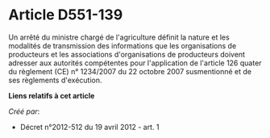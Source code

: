 # Article D551-139

Un arrêté du ministre chargé de l'agriculture définit la nature et les modalités de transmission des informations que les
organisations de producteurs et les associations d'organisations de producteurs doivent adresser aux autorités compétentes
pour l'application de l'article 126 quater du règlement (CE) n° 1234/2007 du 22 octobre 2007 susmentionné et de ses
règlements d'exécution.

**Liens relatifs à cet article**

_Créé par_:

  - Décret n°2012-512 du 19 avril 2012 - art. 1
